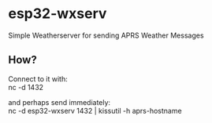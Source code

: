 # esp32-wxserv
Simple Weatherserver for sending APRS Weather Messages

## How?
Connect to it with: <br/>
	nc -d <ipaddress> 1432

and perhaps send immediately:<br/>
	nc -d esp32-wxserv 1432 | kissutil -h aprs-hostname


